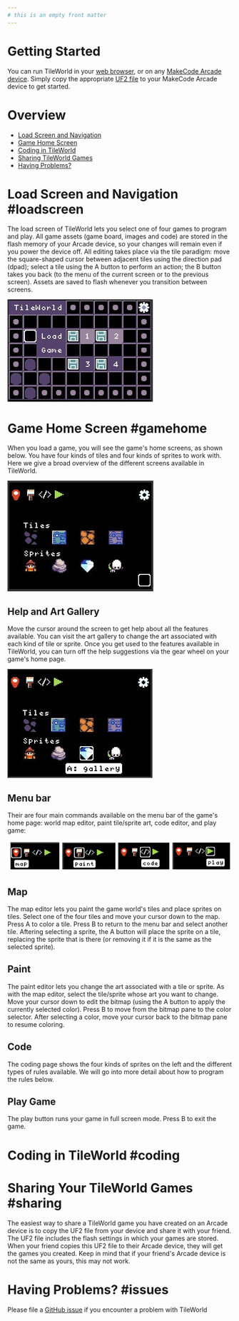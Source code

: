 ```yaml
---
# this is an empty front matter
---
```


# Getting Started

You can run TileWorld in your [web browser](https://microsoft.github.io/pxt-tileworld/), or on any [MakeCode Arcade device](https://arcade.makecode.com/hardware). Simply copy the appropriate [UF2 file](https://github.com/microsoft/pxt-tileworld/releases/) to your MakeCode Arcade device to get started. 

# Overview

* [Load Screen and Navigation](#loadscreen)
* [Game Home Screen](#gamehome)
* [Coding in TileWorld](#coding)
* [Sharing TileWorld Games](#sharing)
* [Having Problems?](#issues)

# Load Screen and Navigation #loadscreen

The load screen of TileWorld lets you select one of four games to program and play. All game assets (game board, images and code) are stored in the flash memory of your Arcade device, so your changes will remain even if you power the device off. All editing takes place via the tile paradigm: move the square-shaped cursor between adjacent tiles using the direction pad (dpad); select a tile using the A button to perform an action; the B button takes you back (to the menu of the current screen or to the previous screen). Assets are saved to flash whenever you transition between screens.

![load screen](pics/loadScreen.JPG)

# Game Home Screen #gamehome

When you load a game, you will see the game's home screens, as shown below. You have four kinds of tiles and four kinds of sprites to work with. Here we give  a broad overview of the different screens available in TileWorld.

![home page](pics/homePage1.JPG)

## Help and Art Gallery

Move the cursor around the screen to get help about all the features available. You can visit the art gallery to change the art associated with each kind of tile or sprite. Once you get used to the features available in TileWorld, you can turn off the help suggestions via the gear wheel on your game's home page. 

![help cursor](pics/helpGallery.JPG)

## Menu bar

Their are four main commands available on the menu bar of the game's home page: world map editor, paint tile/sprite art, code editor, and play game:

![menu bar](pics/menuOptions.png)

## Map

The map editor lets you paint the game world's tiles and place sprites on tiles. Select one of the four tiles and move your cursor down to the map. Press A to color a tile. Press B to return to the menu bar and select another tile. Aftering selecting a sprite, the A button will place the sprite on a tile, replacing the  sprite that is there (or removing it if it is the same as the selected sprite). 

## Paint

The paint editor lets you change the art associated with a tile or sprite. As with the map editor, select the tile/sprite whose art you want to change. Move your cursor down to edit the bitmap (using the A button to apply the currently selected color).  Press B to move from the bitmap pane to the color selector. After selecting a color, move your cursor back to the bitmap pane to resume coloring.

## Code

The coding page shows the four kinds of sprites on the left and the different types of rules available. We will go into more detail about how to program the rules below.

## Play Game

The play button runs your game in full screen mode. Press B to exit the game. 

# Coding in TileWorld #coding


# Sharing Your TileWorld Games #sharing

The easiest way to share a TileWorld game you have created on an Arcade device is to copy the UF2 file from your device and share it with your friend. The UF2 file includes the flash settings in which your games are stored. When your friend copies this UF2 file to their Arcade device, they will get the games you created. Keep in mind that if your friend's Arcade device is not the same as yours, this may not work.

# Having Problems?  #issues

Please file a [GitHub issue](https://github.com/microsoft/tileworld/issues) if you encounter a problem with TileWorld
